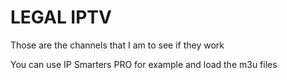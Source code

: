 # LEGAL IPTV

Those are the channels that I am to see if they work

You can use IP Smarters PRO for example and load the m3u files
